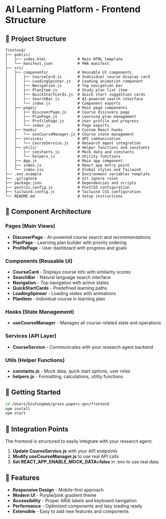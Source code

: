 # AI Learning Platform - Frontend Structure

## 📁 Project Structure

```
frontend/
├── public/
│   ├── index.html              # Main HTML template
│   └── manifest.json           # PWA manifest
├── src/
│   ├── components/             # Reusable UI components
│   │   ├── CourseCard.js       # Individual course display card
│   │   ├── LoadingSpinner.js   # Loading animation component
│   │   ├── Navigation.js       # Top navigation bar
│   │   ├── PlanItem.js         # Study plan list item
│   │   ├── QuickStartCards.js  # Quick start suggestion cards
│   │   ├── SearchBar.js        # AI-powered search interface
│   │   └── index.js            # Component exports
│   ├── pages/                  # Main page components
│   │   ├── DiscoverPage.js     # Course discovery page
│   │   ├── PlanPage.js         # Learning plan management
│   │   ├── ProfilePage.js      # User profile and progress
│   │   └── index.js            # Page exports
│   ├── hooks/                  # Custom React hooks
│   │   └── useCourseManager.js # Course state management
│   ├── services/               # API communication
│   │   └── CourseService.js    # Research agent integration
│   ├── utils/                  # Helper functions and constants
│   │   ├── constants.js        # Mock data and constants
│   │   └── helpers.js          # Utility functions
│   ├── App.js                  # Main app component
│   ├── index.js                # React app entry point
│   └── index.css               # Global styles and Tailwind
├── .env.example                # Environment variables template
├── .gitignore                  # Git ignore rules
├── package.json                # Dependencies and scripts
├── postcss.config.js           # PostCSS configuration
├── tailwind.config.js          # Tailwind CSS configuration
└── README.md                   # Setup instructions
```

## 🔧 Component Architecture

### **Pages** (Main Views)
- **DiscoverPage** - AI-powered course search and recommendations
- **PlanPage** - Learning plan builder with priority ordering
- **ProfilePage** - User dashboard with progress and goals

### **Components** (Reusable UI)
- **CourseCard** - Displays course info with similarity scores
- **SearchBar** - Natural language search interface
- **Navigation** - Top navigation with active states
- **QuickStartCards** - Predefined learning paths
- **LoadingSpinner** - Loading states with animations
- **PlanItem** - Individual course in learning plan

### **Hooks** (State Management)
- **useCourseManager** - Manages all course-related state and operations

### **Services** (API Layer)
- **CourseService** - Communicates with your research agent backend

### **Utils** (Helper Functions)
- **constants.js** - Mock data, quick start options, user roles
- **helpers.js** - Formatting, calculations, utility functions

## 🚀 Getting Started

```bash
cd /Users/hiufungmak/grace-papers-gen/frontend
npm install
npm start
```

## 🔗 Integration Points

The frontend is structured to easily integrate with your research agent:

1. **Update CourseService.js** with your API endpoints
2. **Modify useCourseManager.js** to use real API calls
3. **Set REACT_APP_ENABLE_MOCK_DATA=false** in .env to use real data

## 📱 Features

- **Responsive Design** - Mobile-first approach
- **Modern UI** - Purple/pink gradient theme
- **Accessibility** - Proper ARIA labels and keyboard navigation
- **Performance** - Optimized components and lazy loading ready
- **Extensible** - Easy to add new features and components
